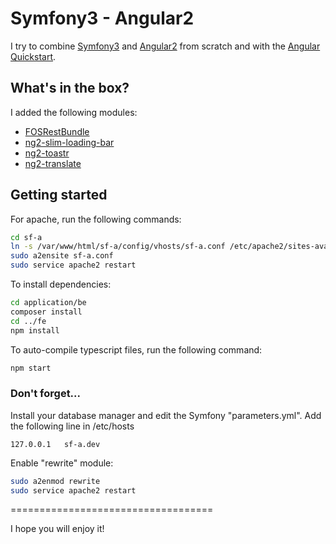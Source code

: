 # Symfony3 - Angular2

I try to combine [Symfony3](https://symfony.com/) and [Angular2](https://angular.io/) from scratch and with the [Angular Quickstart](https://angular.io/docs/ts/latest/quickstart.html).

## What's in the box?
I added the following modules:  
- [FOSRestBundle](http://symfony.com/doc/current/bundles/FOSRestBundle/index.html)  
- [ng2-slim-loading-bar](https://github.com/akserg/ng2-slim-loading-bar)
- [ng2-toastr](https://github.com/PointInside/ng2-toastr)  
- [ng2-translate](https://github.com/ocombe/ng2-translate)  

## Getting started
For apache, run the following commands:
```bash
cd sf-a
ln -s /var/www/html/sf-a/config/vhosts/sf-a.conf /etc/apache2/sites-available/
sudo a2ensite sf-a.conf 
sudo service apache2 restart
```

To install dependencies:
```bash
cd application/be
composer install
cd ../fe
npm install
```

To auto-compile typescript files, run the following command:
```bash
npm start
```

### Don't forget...
Install your database manager and edit the Symfony "parameters.yml".
Add the following line in /etc/hosts
```
127.0.0.1 	sf-a.dev
```
Enable "rewrite" module:
```bash
sudo a2enmod rewrite
sudo service apache2 restart
```
===================================

I hope you will enjoy it!
